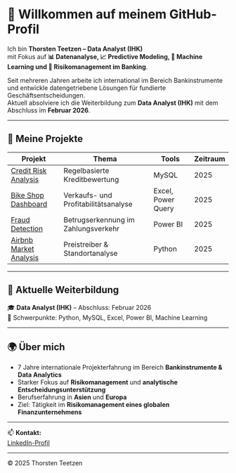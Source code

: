 # 👋 Willkommen auf meinem GitHub-Profil

Ich bin **Thorsten Teetzen – Data Analyst (IHK)**  
mit Fokus auf **📊 Datenanalyse, 📈 Predictive Modeling, 🧠 Machine Learning und 💼 Risikomanagement im Banking**.

Seit mehreren Jahren arbeite ich international im Bereich Bankinstrumente und entwickle datengetriebene Lösungen für fundierte Geschäftsentscheidungen.  
Aktuell absolviere ich die Weiterbildung zum **Data Analyst (IHK)** mit dem Abschluss im **Februar 2026**.

---

## 📁 Meine Projekte
| Projekt | Thema | Tools | Zeitraum |
|----------|--------|--------|----------|
| [Credit Risk Analysis](https://github.com/Thor100stud/credit-risk-analysis-mysql) | Regelbasierte Kreditbewertung | MySQL | 2025 |
| [Bike Shop Dashboard](https://github.com/Thor100stud/bike-shop-excel-dashboard) | Verkaufs- und Profitabilitätsanalyse | Excel, Power Query | 2025 |
| [Fraud Detection](https://github.com/Thor100stud/fraud-detection-powerbi) | Betrugserkennung im Zahlungsverkehr | Power BI | 2025 |
| [Airbnb Market Analysis](https://github.com/Thor100stud/airbnb-market-analysis-python) | Preistreiber & Standortanalyse | Python | 2025 |

---

## 🧠 Aktuelle Weiterbildung
🎓 **Data Analyst (IHK)** – Abschluss: Februar 2026  
📘 Schwerpunkte: Python, MySQL, Excel, Power BI, Machine Learning  

---

## 🌍 Über mich
- 7 Jahre internationale Projekterfahrung im Bereich **Bankinstrumente & Data Analytics**  
- Starker Fokus auf **Risikomanagement** und **analytische Entscheidungsunterstützung**  
- Berufserfahrung in **Asien** und **Europa**  
- Ziel: Tätigkeit im **Risikomanagement eines globalen Finanzunternehmens**

---

📫 **Kontakt:**  
[LinkedIn-Profil](https://www.linkedin.com/in/thorsten-teetzen-744891350)

---

© 2025 Thorsten Teetzen
